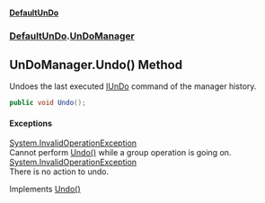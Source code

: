 #### [DefaultUnDo](DefaultUnDo.md 'DefaultUnDo')
### [DefaultUnDo](DefaultUnDo.md#DefaultUnDo 'DefaultUnDo').[UnDoManager](UnDoManager.md 'DefaultUnDo.UnDoManager')
## UnDoManager.Undo() Method
Undoes the last executed [IUnDo](IUnDo.md 'DefaultUnDo.IUnDo') command of the manager history.  
```csharp
public void Undo();
```
#### Exceptions
[System.InvalidOperationException](https://docs.microsoft.com/en-us/dotnet/api/System.InvalidOperationException 'System.InvalidOperationException')  
Cannot perform [Undo()](UnDoManager_Undo().md 'DefaultUnDo.UnDoManager.Undo()') while a group operation is going on.
[System.InvalidOperationException](https://docs.microsoft.com/en-us/dotnet/api/System.InvalidOperationException 'System.InvalidOperationException')  
There is no action to undo.

Implements [Undo()](IUnDoManager_Undo().md 'DefaultUnDo.IUnDoManager.Undo()')  
